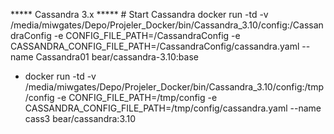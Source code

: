 
***** Cassandra 3.x *****
    # Start Cassandra
docker run -td -v /media/miwgates/Depo/Projeler_Docker/bin/Cassandra_3.10/config:/CassandraConfig -e CONFIG_FILE_PATH=/CassandraConfig -e CASSANDRA_CONFIG_FILE_PATH=/CassandraConfig/cassandra.yaml --name Cassandra01 bear/cassandra-3.10:base




- docker run -td -v /media/miwgates/Depo/Projeler_Docker/bin/Cassandra_3.10/config:/tmp/config -e CONFIG_FILE_PATH=/tmp/config -e CASSANDRA_CONFIG_FILE_PATH=/tmp/config/cassandra.yaml --name cass3 bear/cassandra:3.10